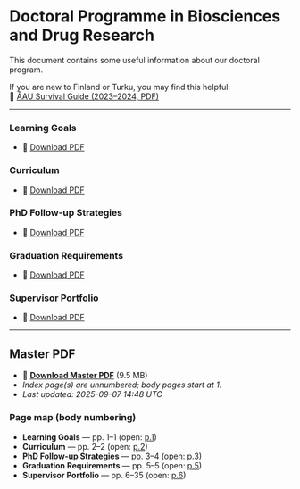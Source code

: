 # Doctoral Programme in Biosciences and Drug Research

This document contains some useful information about our doctoral program.

If you are new to Finland or Turku, you may find this helpful:  
📘 [ÅAU Survival Guide (2023–2024, PDF)](https://www.abo.fi/wp-content/uploads/2024/05/survival_guide_2023-2024.pdf)

---


### Learning Goals  
- 📄 [Download PDF](https://aaugs-dp-biosciences-and-drug-research.github.io/LearningGoals/Document.pdf)

### Curriculum  
- 📄 [Download PDF](https://aaugs-dp-biosciences-and-drug-research.github.io/Curriculum/Document.pdf)

### PhD Follow-up Strategies  
- 📄 [Download PDF](https://aaugs-dp-biosciences-and-drug-research.github.io/Yearly_followup/Document.pdf)

### Graduation Requirements  
- 📄 [Download PDF](https://aaugs-dp-biosciences-and-drug-research.github.io/Graduation_Requirements/Document.pdf)

### Supervisor Portfolio  
- 📄 [Download PDF](https://aaugs-dp-biosciences-and-drug-research.github.io/supervisor-portfolio/Supervisor_Portfolio.pdf)

---

<!-- BEGIN MASTER INDEX -->

## Master PDF
- 📘 **[Download Master PDF](pdfs/master.pdf)** (9.5 MB)
- _Index page(s) are unnumbered; body pages start at 1._
- _Last updated: 2025-09-07 14:48 UTC_

### Page map (body numbering)
- **Learning Goals** — pp. 1–1 (open: [p.1](pdfs/master.pdf#page=2))
- **Curriculum** — pp. 2–2 (open: [p.2](pdfs/master.pdf#page=3))
- **PhD Follow-up Strategies** — pp. 3–4 (open: [p.3](pdfs/master.pdf#page=4))
- **Graduation Requirements** — pp. 5–5 (open: [p.5](pdfs/master.pdf#page=6))
- **Supervisor Portfolio** — pp. 6–35 (open: [p.6](pdfs/master.pdf#page=7))

<!-- END MASTER INDEX -->
